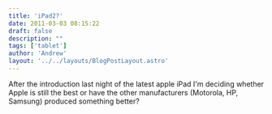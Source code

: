 ```yaml
---
title: 'iPad2?'
date: 2011-03-03 08:15:22
draft: false
description: ""
tags: ['tablet']
author: 'Andrew'
layout: '../../layouts/BlogPostLayout.astro'
---
```


After the introduction last night of the latest apple iPad I'm deciding whether Apple is still the best or have the other manufacturers (Motorola, HP, Samsung) produced something better?
